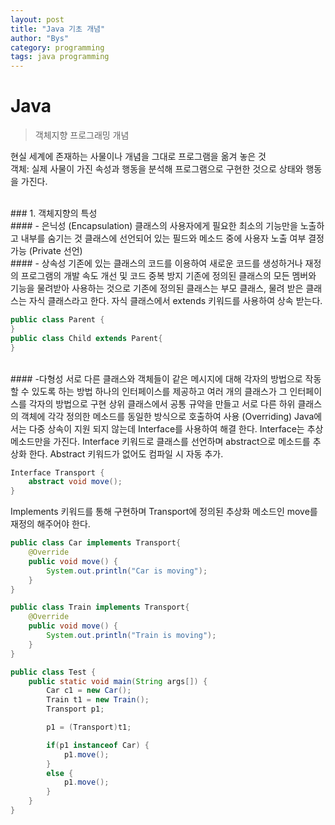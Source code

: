 ```yaml
---
layout: post
title: "Java 기초 개념"
author: "Bys"
category: programming
tags: java programming
---
```


# Java

>객체지향 프로그래밍 개념

현실 세계에 존재하는 사물이나 개념을 그대로 프로그램을 옮겨 놓은 것  
객체: 실제 사물이 가진 속성과 행동을 분석해 프로그램으로 구현한 것으로 상태와 행동을 가진다.  

<br/>
### 1. 객체지향의 특성  

<br/>
#### - 은닉성 (Encapsulation)
클래스의 사용자에게 필요한 최소의 기능만을 노출하고 내부를 숨기는 것  
클래스에 선언되어 있는 필드와 메소드 중에 사용자 노출 여부 결정 가능 (Private 선언)  

<br/>
#### - 상속성
기존에 있는 클래스의 코드를 이용하여 새로운 코드를 생성하거나 재정의  
프로그램의 개발 속도 개선 및 코드 중복 방지  
기존에 정의된 클래스의 모든 멤버와 기능을 물려받아 사용하는 것으로 기존에 정의된 클래스는 부모 클래스,  
물려 받은 클래스는 자식 클래스라고 한다. 자식 클래스에서 extends 키워드를 사용하여 상속 받는다.

```java
public class Parent {
}
public class Child extends Parent{
}
```
<br/>
#### -다형성
서로 다른 클래스와 객체들이 같은 메시지에 대해 각자의 방법으로 작동할 수 있도록 하는 방법  
하나의 인터페이스를 제공하고 여러 개의 클래스가 그 인터페이스를 각자의 방법으로 구현  
상위 클래스에서 공통 규약을 만들고 서로 다른 하위 클래스의 객체에 각각 정의한 메소드를 동일한 방식으로 호출하여 사용 (Overriding)  
Java에서는 다중 상속이 지원 되지 않는데 Interface를 사용하여 해결 한다. Interface는 추상 메소드만을 가진다.  
Interface 키워드로 클래스를 선언하며 abstract으로 메소드를 추상화 한다. Abstract 키워드가 없어도 컴파일 시 자동 추가.

```java
Interface Transport {
	abstract void move();
}
```
Implements 키워드를 통해 구현하며 Transport에 정의된 추상화 메소드인 move를 재정의 해주어야 한다.

```java
public class Car implements Transport{
	@Override
	public void move() {
		System.out.println("Car is moving");
	}
}

public class Train implements Transport{
	@Override
	public void move() {
		System.out.println("Train is moving");
	}
}

public class Test {
	public static void main(String args[]) {
		Car c1 = new Car();
		Train t1 = new Train();
		Transport p1;

		p1 = (Transport)t1;

		if(p1 instanceof Car) {
			p1.move();
		}
		else {
			p1.move();
		}
	}
}
```
